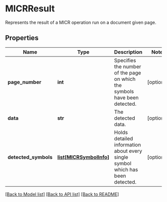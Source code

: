 # MICRResult

Represents the result of a MICR operation run on a document given page.
## Properties
Name | Type | Description | Notes
------------ | ------------- | ------------- | -------------
**page_number** | **int** | Specifies the number of the page on which the symbols have been detected. | [optional] 
**data** | **str** | The detected data. | [optional] 
**detected_symbols** | [**list[MICRSymbolInfo]**](MICRSymbolInfo.md) | Holds detailed information about every single symbol which has been detected. | [optional] 

[[Back to Model list]](../README.md#documentation-for-models) [[Back to API list]](../README.md#documentation-for-api-endpoints) [[Back to README]](../README.md)


